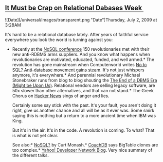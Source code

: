 ## [It Must be Crap on Relational Dabases Week ](/blog/2009/7/2/it-must-be-crap-on-relational-dabases-week.html)

<div class="journal-entry-tag journal-entry-tag-post-title"><span class="posted-on">![Date](/universal/images/transparent.png "Date")Thursday, July 2, 2009 at 3:28AM</span></div>

<div class="body">

It's hard to be a relational database lately. After years of faithful service everywhere you look the world is turning against you:

*   Recently at the [NoSQL conference](http://blog.oskarsson.nu/2009/06/nosql-debrief.html) 150 revolutionaries met with their new anti-RDBMS arms suppliers. And you know what happens when revolutionaries are motivated, educated, funded, and well armed.*   The revolution has gone mainstream when Computerworld writes [No to SQL? Anti-database movement gains steam](http://www.computerworld.com/action/article.do?command=printArticleBasic&taxonomyName=Databases&articleId=9135086&taxonomyId=173). It's not just whispers anymore, it's everywhere.*   And perennial revolutionary Michael Stonebraker runs from blog to blog shouting the [The End of a DBMS Era (Might be Upon Us)](http://cacm.acm.org/blogs/blog-cacm/32212-the-end-of-a-dbms-era-might-be-upon-us/fulltext). Relational vendors are selling legacy software, are 50x slower than other alternatives, and that can not stand.*   The Greek Chorus on [Hacker News](http://news.ycombinator.com/item?id=683807) sings of anger and lies.  

    Certainly some say stick with the past. It's your fault, you aren't doing it right, give us another chance and all will be as it ever was. Some smirk saying this is nothing but a return to a more ancient time when IBM was King.  

    But it's in the air. It's in the code. A revolution is coming. To what? That is what is not yet clear.  

    See also:*   [NoSQL?](http://www.dbms2.com/2009/07/01/nosql-sql-alternative/) by Curt Monash.*   [CouchDB](http://jchrisa.net/drl/_design/sofa/_show/post/NoSQL-Slides) says BigTable clones are too complex.*   [Yahoo! Developer Network Blog](http://developer.yahoo.net/blog/archives/2009/06/nosql_meetup.html). Very nice summary of the different talks.</div>